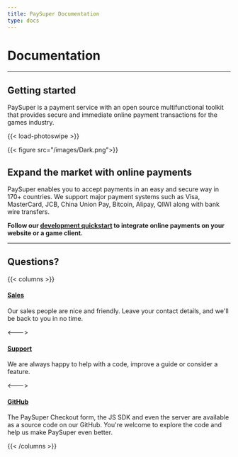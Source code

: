 ```yaml
---
title: PaySuper Documentation
type: docs
---
```


# Documentation

***

## Getting started

PaySuper is a payment service with an open source multifunctional toolkit that provides secure and immediate online payment transactions for the games industry.

{{< load-photoswipe >}}

{{< figure src="/images/Dark.png">}}

## Expand the market with online payments

PaySuper enables you to accept payments in an easy and secure way in 170+ countries. We support major payment systems such as Visa, MasterCard, JCB, China Union Pay, Bitcoin, Alipay, QIWI along with bank wire transfers.

**Follow our [development quickstart](/docs/payments/) to integrate online payments on your website or a game client.**

***

## Questions?

{{< columns >}}
#### [Sales](https://docs.google.com/forms/d/e/1FAIpQLScQPU83wKPkJeui_WvxGDoXWLDL4vyD8GsWNqf9-ccwDg3dEw/viewform)
Our sales people are nice and friendly. Leave your contact details, and we'll be back to you in no time. 

<--->

#### [Support](https://docs.google.com/forms/d/e/1FAIpQLScQPU83wKPkJeui_WvxGDoXWLDL4vyD8GsWNqf9-ccwDg3dEw/viewform)
We are always happy to help with a code, improve a guide or consider a feature.

<--->

#### [GitHub](https://github.com/paysuper)
The PaySuper Checkout form, the JS SDK and even the server are available as a source code on our GitHub. You're welcome to explore the code and help us make PaySuper even better.

{{< /columns >}}
